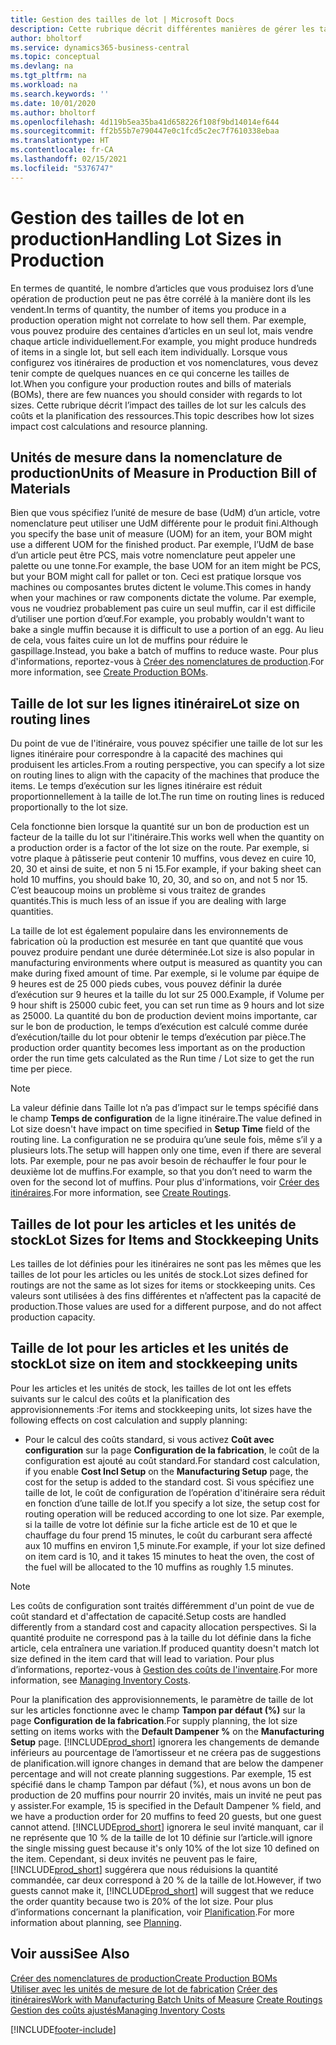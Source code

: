 ```yaml
---
title: Gestion des tailles de lot | Microsoft Docs
description: Cette rubrique décrit différentes manières de gérer les tailles de lot.
author: bholtorf
ms.service: dynamics365-business-central
ms.topic: conceptual
ms.devlang: na
ms.tgt_pltfrm: na
ms.workload: na
ms.search.keywords: ''
ms.date: 10/01/2020
ms.author: bholtorf
ms.openlocfilehash: 4d119b5ea35ba41d658226f108f9bd14014ef644
ms.sourcegitcommit: ff2b55b7e790447e0c1fcd5c2ec7f7610338ebaa
ms.translationtype: HT
ms.contentlocale: fr-CA
ms.lasthandoff: 02/15/2021
ms.locfileid: "5376747"
---
```

# <a name="handling-lot-sizes-in-production"></a><span data-ttu-id="efcbc-103">Gestion des tailles de lot en production</span><span class="sxs-lookup"><span data-stu-id="efcbc-103">Handling Lot Sizes in Production</span></span>
<span data-ttu-id="efcbc-104">En termes de quantité, le nombre d’articles que vous produisez lors d’une opération de production peut ne pas être corrélé à la manière dont ils les vendent.</span><span class="sxs-lookup"><span data-stu-id="efcbc-104">In terms of quantity, the number of items you produce in a production operation might not correlate to how sell them.</span></span> <span data-ttu-id="efcbc-105">Par exemple, vous pouvez produire des centaines d’articles en un seul lot, mais vendre chaque article individuellement.</span><span class="sxs-lookup"><span data-stu-id="efcbc-105">For example, you might produce hundreds of items in a single lot, but sell each item individually.</span></span> <span data-ttu-id="efcbc-106">Lorsque vous configurez vos itinéraires de production et vos nomenclatures, vous devez tenir compte de quelques nuances en ce qui concerne les tailles de lot.</span><span class="sxs-lookup"><span data-stu-id="efcbc-106">When you configure your production routes and bills of materials (BOMs), there are few nuances you should consider with regards to lot sizes.</span></span> <span data-ttu-id="efcbc-107">Cette rubrique décrit l’impact des tailles de lot sur les calculs des coûts et la planification des ressources.</span><span class="sxs-lookup"><span data-stu-id="efcbc-107">This topic describes how lot sizes impact cost calculations and resource planning.</span></span>

## <a name="units-of-measure-in-production-bill-of-materials"></a><span data-ttu-id="efcbc-108">Unités de mesure dans la nomenclature de production</span><span class="sxs-lookup"><span data-stu-id="efcbc-108">Units of Measure in Production Bill of Materials</span></span>
<span data-ttu-id="efcbc-109">Bien que vous spécifiez l’unité de mesure de base (UdM) d’un article, votre nomenclature peut utiliser une UdM différente pour le produit fini.</span><span class="sxs-lookup"><span data-stu-id="efcbc-109">Although you specify the base unit of measure (UOM) for an item, your BOM might use a different UOM for the finished product.</span></span> <span data-ttu-id="efcbc-110">Par exemple, l’UdM de base d’un article peut être PCS, mais votre nomenclature peut appeler une palette ou une tonne.</span><span class="sxs-lookup"><span data-stu-id="efcbc-110">For example, the base UOM for an item might be PCS, but your BOM might call for pallet or ton.</span></span> <span data-ttu-id="efcbc-111">Ceci est pratique lorsque vos machines ou composantes brutes dictent le volume.</span><span class="sxs-lookup"><span data-stu-id="efcbc-111">This comes in handy when your machines or raw components dictate the volume.</span></span> <span data-ttu-id="efcbc-112">Par exemple, vous ne voudriez probablement pas cuire un seul muffin, car il est difficile d’utiliser une portion d’œuf.</span><span class="sxs-lookup"><span data-stu-id="efcbc-112">For example, you probably wouldn't want to bake a single muffin because it is difficult to use a portion of an egg.</span></span> <span data-ttu-id="efcbc-113">Au lieu de cela, vous faites cuire un lot de muffins pour réduire le gaspillage.</span><span class="sxs-lookup"><span data-stu-id="efcbc-113">Instead, you bake a batch of muffins to reduce waste.</span></span> <span data-ttu-id="efcbc-114">Pour plus d'informations, reportez-vous à [Créer des nomenclatures de production](production-how-to-create-production-boms.md).</span><span class="sxs-lookup"><span data-stu-id="efcbc-114">For more information, see [Create Production BOMs](production-how-to-create-production-boms.md).</span></span>

## <a name="lot-size-on-routing-lines"></a><span data-ttu-id="efcbc-115">Taille de lot sur les lignes itinéraire</span><span class="sxs-lookup"><span data-stu-id="efcbc-115">Lot size on routing lines</span></span>
<span data-ttu-id="efcbc-116">Du point de vue de l'itinéraire, vous pouvez spécifier une taille de lot sur les lignes itinéraire pour correspondre à la capacité des machines qui produisent les articles.</span><span class="sxs-lookup"><span data-stu-id="efcbc-116">From a routing perspective, you can specify a lot size on routing lines to align with the capacity of the machines that produce the items.</span></span> <span data-ttu-id="efcbc-117">Le temps d’exécution sur les lignes itinéraire est réduit proportionnellement à la taille de lot.</span><span class="sxs-lookup"><span data-stu-id="efcbc-117">The run time on routing lines is reduced proportionally to the lot size.</span></span> 

<span data-ttu-id="efcbc-118">Cela fonctionne bien lorsque la quantité sur un bon de production est un facteur de la taille du lot sur l'itinéraire.</span><span class="sxs-lookup"><span data-stu-id="efcbc-118">This works well when the quantity on a production order is a factor of the lot size on the route.</span></span> <span data-ttu-id="efcbc-119">Par exemple, si votre plaque à pâtisserie peut contenir 10 muffins, vous devez en cuire 10, 20, 30 et ainsi de suite, et non 5 ni 15.</span><span class="sxs-lookup"><span data-stu-id="efcbc-119">For example, if your baking sheet can hold 10 muffins, you should bake 10, 20, 30, and so on, and not 5 nor 15.</span></span>  <span data-ttu-id="efcbc-120">C’est beaucoup moins un problème si vous traitez de grandes quantités.</span><span class="sxs-lookup"><span data-stu-id="efcbc-120">This is much less of an issue if you are dealing with large quantities.</span></span>

<span data-ttu-id="efcbc-121">La taille de lot est également populaire dans les environnements de fabrication où la production est mesurée en tant que quantité que vous pouvez produire pendant une durée déterminée.</span><span class="sxs-lookup"><span data-stu-id="efcbc-121">Lot size is also popular in manufacturing environments where output is measured as quantity you can make during fixed amount of time.</span></span> <span data-ttu-id="efcbc-122">Par exemple, si le volume par équipe de 9 heures est de 25 000 pieds cubes, vous pouvez définir la durée d’exécution sur 9 heures et la taille du lot sur 25 000.</span><span class="sxs-lookup"><span data-stu-id="efcbc-122">Example, if Volume per 9 hour shift is 25000 cubic feet, you can set run time as 9 hours and lot size as 25000.</span></span>
<span data-ttu-id="efcbc-123">La quantité du bon de production devient moins importante, car sur le bon de production, le temps d’exécution est calculé comme durée d’exécution/taille du lot pour obtenir le temps d’exécution par pièce.</span><span class="sxs-lookup"><span data-stu-id="efcbc-123">The production order quantity becomes less important as on the production order the run time gets calculated as the Run time / Lot size to get the run time per piece.</span></span>
 
> [!NOTE]
> <span data-ttu-id="efcbc-124">La valeur définie dans Taille lot n’a pas d’impact sur le temps spécifié dans le champ **Temps de configuration** de la ligne itinéraire.</span><span class="sxs-lookup"><span data-stu-id="efcbc-124">The value defined in Lot size doesn't have impact on time specified in **Setup Time** field of the routing line.</span></span> <span data-ttu-id="efcbc-125">La configuration ne se produira qu’une seule fois, même s’il y a plusieurs lots.</span><span class="sxs-lookup"><span data-stu-id="efcbc-125">The setup will happen only one time, even if there are several lots.</span></span> <span data-ttu-id="efcbc-126">Par exemple, pour ne pas avoir besoin de réchauffer le four pour le deuxième lot de muffins.</span><span class="sxs-lookup"><span data-stu-id="efcbc-126">For example, so that you don’t need to warm the oven for the second lot of muffins.</span></span> <span data-ttu-id="efcbc-127">Pour plus d'informations, voir [Créer des itinéraires](production-how-to-create-routings.md).</span><span class="sxs-lookup"><span data-stu-id="efcbc-127">For more information, see [Create Routings](production-how-to-create-routings.md).</span></span>

## <a name="lot-sizes-for-items-and-stockkeeping-units"></a><span data-ttu-id="efcbc-128">Tailles de lot pour les articles et les unités de stock</span><span class="sxs-lookup"><span data-stu-id="efcbc-128">Lot Sizes for Items and Stockkeeping Units</span></span>
<span data-ttu-id="efcbc-129">Les tailles de lot définies pour les itinéraires ne sont pas les mêmes que les tailles de lot pour les articles ou les unités de stock.</span><span class="sxs-lookup"><span data-stu-id="efcbc-129">Lot sizes defined for routings are not the same as lot sizes for items or stockkeeping units.</span></span> <span data-ttu-id="efcbc-130">Ces valeurs sont utilisées à des fins différentes et n’affectent pas la capacité de production.</span><span class="sxs-lookup"><span data-stu-id="efcbc-130">Those values are used for a different purpose, and do not affect production capacity.</span></span> 

## <a name="lot-size-on-item-and-stockkeeping-units"></a><span data-ttu-id="efcbc-131">Taille de lot pour les articles et les unités de stock</span><span class="sxs-lookup"><span data-stu-id="efcbc-131">Lot size on item and stockkeeping units</span></span>
<span data-ttu-id="efcbc-132">Pour les articles et les unités de stock, les tailles de lot ont les effets suivants sur le calcul des coûts et la planification des approvisionnements :</span><span class="sxs-lookup"><span data-stu-id="efcbc-132">For items and stockkeeping units, lot sizes have the following effects on cost calculation and supply planning:</span></span>

* <span data-ttu-id="efcbc-133">Pour le calcul des coûts standard, si vous activez **Coût avec configuration** sur la page **Configuration de la fabrication**, le coût de la configuration est ajouté au coût standard.</span><span class="sxs-lookup"><span data-stu-id="efcbc-133">For standard cost calculation, if you enable **Cost Incl Setup** on the **Manufacturing Setup** page, the cost for the setup is added to the standard cost.</span></span> <span data-ttu-id="efcbc-134">Si vous spécifiez une taille de lot, le coût de configuration de l’opération d'itinéraire sera réduit en fonction d’une taille de lot.</span><span class="sxs-lookup"><span data-stu-id="efcbc-134">If you specify a lot size, the setup cost for routing operation will be reduced according to one lot size.</span></span> <span data-ttu-id="efcbc-135">Par exemple, si la taille de votre lot définie sur la fiche article est de 10 et que le chauffage du four prend 15 minutes, le coût du carburant sera affecté aux 10 muffins en environ 1,5 minute.</span><span class="sxs-lookup"><span data-stu-id="efcbc-135">For example, if your lot size defined on item card is 10, and it takes 15 minutes to heat the oven, the cost of the fuel will be allocated to the 10 muffins as roughly 1.5 minutes.</span></span> 

> [!NOTE]
> <span data-ttu-id="efcbc-136">Les coûts de configuration sont traités différemment d'un point de vue de coût standard et d'affectation de capacité.</span><span class="sxs-lookup"><span data-stu-id="efcbc-136">Setup costs are handled differently from a standard cost and capacity allocation perspectives.</span></span> <span data-ttu-id="efcbc-137">Si la quantité produite ne correspond pas à la taille du lot définie dans la fiche article, cela entraînera une variation.</span><span class="sxs-lookup"><span data-stu-id="efcbc-137">If produced quantity doesn't match lot size defined in the item card that will lead to variation.</span></span> <span data-ttu-id="efcbc-138">Pour plus d’informations, reportez-vous à [Gestion des coûts de l'inventaire](finance-manage-inventory-costs.md).</span><span class="sxs-lookup"><span data-stu-id="efcbc-138">For more information, see [Managing Inventory Costs](finance-manage-inventory-costs.md).</span></span> <!--not sure that I got this part right seems to repeat the first example.-->

<span data-ttu-id="efcbc-139">Pour la planification des approvisionnements, le paramètre de taille de lot sur les articles fonctionne avec le champ **Tampon par défaut (%)** sur la page **Configuration de la fabrication**.</span><span class="sxs-lookup"><span data-stu-id="efcbc-139">For supply planning, the lot size setting on items works with the **Default Dampener %** on the **Manufacturing Setup** page.</span></span> [!INCLUDE[prod_short](includes/prod_short.md)] <span data-ttu-id="efcbc-140">ignorera les changements de demande inférieurs au pourcentage de l’amortisseur et ne créera pas de suggestions de planification.</span><span class="sxs-lookup"><span data-stu-id="efcbc-140">will ignore changes in demand that are below the dampener percentage and will not create planning suggestions.</span></span> <span data-ttu-id="efcbc-141">Par exemple, 15 est spécifié dans le champ Tampon par défaut (%), et nous avons un bon de production de 20 muffins pour nourrir 20 invités, mais un invité ne peut pas y assister.</span><span class="sxs-lookup"><span data-stu-id="efcbc-141">For example, 15 is specified in the Default Dampener % field, and we have a production order for 20 muffins to feed 20 guests, but one guest cannot attend.</span></span> [!INCLUDE[prod_short](includes/prod_short.md)] <span data-ttu-id="efcbc-142">ignorera le seul invité manquant, car il ne représente que 10 % de la taille de lot 10 définie sur l’article.</span><span class="sxs-lookup"><span data-stu-id="efcbc-142">will ignore the single missing guest because it's only 10% of the lot size 10 defined on the item.</span></span> <span data-ttu-id="efcbc-143">Cependant, si deux invités ne peuvent pas le faire, [!INCLUDE[prod_short](includes/prod_short.md)] suggérera que nous réduisions la quantité commandée, car deux correspond à 20 % de la taille de lot.</span><span class="sxs-lookup"><span data-stu-id="efcbc-143">However, if two guests cannot make it, [!INCLUDE[prod_short](includes/prod_short.md)] will suggest that we reduce the order quantity because two is 20% of the lot size.</span></span> <span data-ttu-id="efcbc-144">Pour plus d’informations concernant la planification, voir [Planification](production-planning.md).</span><span class="sxs-lookup"><span data-stu-id="efcbc-144">For more information about planning, see [Planning](production-planning.md).</span></span>

## <a name="see-also"></a><span data-ttu-id="efcbc-145">Voir aussi</span><span class="sxs-lookup"><span data-stu-id="efcbc-145">See Also</span></span>
[<span data-ttu-id="efcbc-146">Créer des nomenclatures de production</span><span class="sxs-lookup"><span data-stu-id="efcbc-146">Create Production BOMs</span></span>](production-how-to-create-production-boms.md)  
<span data-ttu-id="efcbc-147">[Utiliser avec les unités de mesure de lot de fabrication](production-how-to-use-the-manufacturing-batch-unit-of-measure.md)
[Créer des itinéraires](production-how-to-create-routings.md)</span><span class="sxs-lookup"><span data-stu-id="efcbc-147">[Work with Manufacturing Batch Units of Measure](production-how-to-use-the-manufacturing-batch-unit-of-measure.md)
[Create Routings](production-how-to-create-routings.md)</span></span>  
[<span data-ttu-id="efcbc-148">Gestion des coûts ajustés</span><span class="sxs-lookup"><span data-stu-id="efcbc-148">Managing Inventory Costs</span></span>](finance-manage-inventory-costs.md)


[!INCLUDE[footer-include](includes/footer-banner.md)]